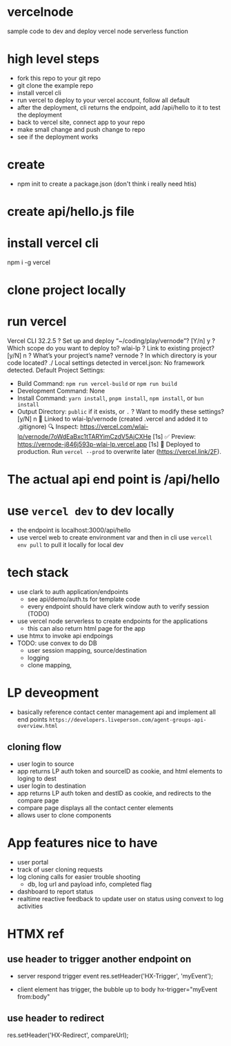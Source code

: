# vercelnode
sample code to dev and deploy vercel node serverless function

# high level steps
- fork this repo to your git repo
- git clone the example repo
- install vercel cli
- run vercel to deploy to your vercel account, follow all default
- after the deployment, cli returns the endpoint, add /api/hello to it to test the deployment
- back to vercel site, connect app to your repo
- make small change and push change to repo
- see if the deployment works

# create 
- npm init to create a package.json (don't think i really need htis)

# create api/hello.js file

#  install vercel cli
 npm i -g vercel

# clone project locally

# run vercel

Vercel CLI 32.2.5
? Set up and deploy “~/coding/play/vernode”? [Y/n] y
? Which scope do you want to deploy to? wlai-lp
? Link to existing project? [y/N] n
? What’s your project’s name? vernode
? In which directory is your code located? ./
Local settings detected in vercel.json:
No framework detected. Default Project Settings:
- Build Command: `npm run vercel-build` or `npm run build`
- Development Command: None
- Install Command: `yarn install`, `pnpm install`, `npm install`, or `bun install`
- Output Directory: `public` if it exists, or `.`
? Want to modify these settings? [y/N] n
🔗  Linked to wlai-lp/vernode (created .vercel and added it to .gitignore)
🔍  Inspect: https://vercel.com/wlai-lp/vernode/7oWdEaBxc1tTARYimCzdV5AjCXHe [1s]
✅  Preview: https://vernode-j846j593p-wlai-lp.vercel.app [1s]
📝  Deployed to production. Run `vercel --prod` to overwrite later (https://vercel.link/2F).

# The actual api end point is /api/hello

# use `vercel dev` to dev locally
- the endpoint is localhost:3000/api/hello
- use vercel web to create environment var and then in cli use `vercell env pull` to pull it locally for local dev


# tech stack
- use clark to auth application/endpoints
    - see api/demo/auth.ts for template code
    - every endpoint should have clerk window auth to verify session (TODO)
- use vercel node serverless to create endpoints for the applications
    - this can also return html page for the app
- use htmx to invoke api endpoings
- TODO: use convex to do DB
    - user session mapping, source/destination
    - logging
    - clone mapping, 

# LP deveopment
- basically reference contact center management api and implement all end points
`https://developers.liveperson.com/agent-groups-api-overview.html`

## cloning flow
- user login to source
- app returns LP auth token and sourceID as cookie, and html elements to loging to dest
- user login to destination 
- app returns LP auth token and destID as cookie, and redirects to the compare page
- compare page displays all the contact center elements
- allows user to clone components

# App features nice to have
- user portal
- track of user cloning requests
- log cloning calls for easier trouble shooting
    - db, log url and payload info, completed flag
- dashboard to report status
- realtime reactive feedback to update user on status using convext to log activities


# HTMX ref
## use header to trigger another endpoint on 
- server respond trigger event
res.setHeader('HX-Trigger', 'myEvent');

- client element has trigger, the bubble up to body
hx-trigger="myEvent from:body"


## use header to redirect
res.setHeader('HX-Redirect', compareUrl);